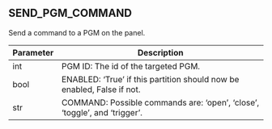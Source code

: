 ## SEND\_PGM\_COMMAND

Send a command to a PGM on the panel.


| Parameter | Description |
| --- | --- |
| int | PGM ID: The id of the targeted PGM. |
| bool | ENABLED: ‘True’ if this partition should now be enabled, False if not. |
| str | COMMAND: Possible commands are: ‘open’, ‘close’, ‘toggle’, and ‘trigger’. |